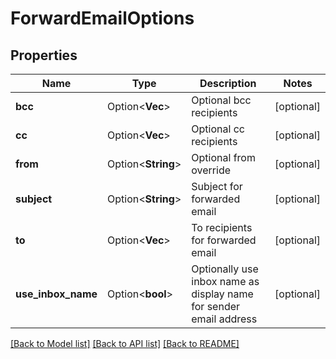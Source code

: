 # ForwardEmailOptions

## Properties

| Name               | Type                    | Description                                                        | Notes      |
| ------------------ | ----------------------- | ------------------------------------------------------------------ | ---------- |
| **bcc**            | Option<**Vec<String>**> | Optional bcc recipients                                            | [optional] |
| **cc**             | Option<**Vec<String>**> | Optional cc recipients                                             | [optional] |
| **from**           | Option<**String**>      | Optional from override                                             | [optional] |
| **subject**        | Option<**String**>      | Subject for forwarded email                                        | [optional] |
| **to**             | Option<**Vec<String>**> | To recipients for forwarded email                                  | [optional] |
| **use_inbox_name** | Option<**bool**>        | Optionally use inbox name as display name for sender email address | [optional] |

[[Back to Model list]](../README#documentation-for-models) [[Back to API list]](../README#documentation-for-api-endpoints) [[Back to README]](../README)
